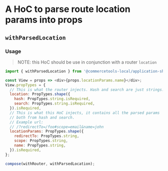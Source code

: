 # A HoC to parse route location params into props

## `withParsedLocation`

### Usage

> NOTE: this HoC should be use in conjunction with a router `location`

```js
import { withParsedLocation } from '@commercetools-local/application-shell';

const View = props => <div>{props.locationParams.name}</div>;
View.propTypes = {
  // This is what the router injects. Hash and search are just strings.
  location: PropTypes.shape({
    hash: PropTypes.string.isRequired,
    search: PropTypes.string.isRequired,
  }).isRequired,
  // This is what this HoC injects, it contains all the parsed params
  // both from hash and search.
  // Example url:
  // /?redirectTo=/foo#scope=email&name=john
  locationParams: PropTypes.shape({
    redirectTo: PropTypes.string,
    scope: PropTypes.string,
    name: PropTypes.string,
  }).isRequired,
};

compose(withRouter, withParsedLocation);
```
